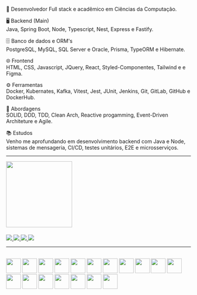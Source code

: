 📌 Desenvolvedor Full stack e acadêmico em Ciências da Computação.

🖥 Backend (Main) </br>
Java, Spring Boot, Node, Typescript, Nest, Express e Fastify.

🗄 Banco de dados e ORM's  </br>
PostgreSQL, MySQL, SQL Server e Oracle, Prisma, TypeORM e Hibernate.

🌐 Frontend  </br>
HTML, CSS, Javascript, JQuery, React, Styled-Componentes, Tailwind e e Figma.

⚙️ Ferramentas  </br>
Docker, Kubernates, Kafka, Vitest, Jest, JUnit, Jenkins, Git, GitLab, GitHub e DockerHub.

💼 Abordagens  </br>
SOLID, DDD, TDD, Clean Arch, Reactive progamming, Event-Driven Architeture e Agile.

📚 Estudos  </br>
Venho me aprofundando em desenvolvimento backend com Java e Node, sistemas de mensageria, CI/CD, testes unitários, E2E e microsserviços.


<hr>

<div>
  <a href="https://github.com/LuanC14">
  <img height="180em" src="https://github-readme-stats.vercel.app/api/top-langs/?username=LuanC14&layout=compact&langs_count=7&theme=dracula"/>
</div>
 
 ####
 <div> 
  <a href="https://www.linkedin.com/in/luan-chrystian-pimentel-santos-567666221/" target="_blank">
    <img src="https://img.shields.io/badge/-LinkedIn-%230077B5?style=for-the-badge&logo=linkedin&logoColor=white" target="_blank">
  </a>  
  <a href = "mailto:luanchr14@gmail.com">
    <img src="https://img.shields.io/badge/-Gmail-%23333?style=for-the-badge&logo=gmail&logoColor=white" target="_blank">
  </a>
  <a href="https://instagram.com/luaannp" target="_blank">
    <img src="https://img.shields.io/badge/-Instagram-%23E4405F?style=for-the-badge&logo=instagram&logoColor=white" target="_blank">
  </a>
  <a href="https://wa.me/+5574991992796" target="_blank">
    <img src="https://img.shields.io/badge/WhatsApp-25D366?style=for-the-badge&logo=whatsapp&logoColor=white" /> 
  </a>
</div>

<hr>
 
<div style="display: inline_block"><br>
  <img src="https://cdn.jsdelivr.net/gh/devicons/devicon@latest/icons/java/java-original-wordmark.svg" width=40px; />
  <img src="https://cdn.jsdelivr.net/gh/devicons/devicon/icons/typescript/typescript-original.svg" width=40px; />
  <img src="https://cdn.jsdelivr.net/gh/devicons/devicon@latest/icons/nodejs/nodejs-original.svg" width=40px; />      
  <img src="https://cdn.jsdelivr.net/gh/devicons/devicon/icons/spring/spring-original.svg" width=40px; />
  <img src="https://cdn.jsdelivr.net/gh/devicons/devicon@latest/icons/nestjs/nestjs-original.svg" width=40px; />
  <img src="https://cdn.jsdelivr.net/gh/devicons/devicon/icons/express/express-original.svg" width=40px />
  <img src="https://cdn.jsdelivr.net/gh/devicons/devicon@latest/icons/fastify/fastify-original.svg" width=40px; />
  <img src="https://cdn.jsdelivr.net/gh/devicons/devicon@latest/icons/vitest/vitest-original.svg" width=40px; />
  <img src="https://cdn.jsdelivr.net/gh/devicons/devicon@latest/icons/javascript/javascript-original.svg" width=40px; />
  <img src="https://cdn.jsdelivr.net/gh/devicons/devicon/icons/react/react-original.svg" width=40px; />
  <img src="https://cdn.jsdelivr.net/gh/devicons/devicon@latest/icons/jquery/jquery-original.svg" width=40px; />
  <img src="https://cdn.jsdelivr.net/gh/devicons/devicon@latest/icons/microsoftsqlserver/microsoftsqlserver-original.svg" width=40px; />   
  <img src="https://cdn.jsdelivr.net/gh/devicons/devicon/icons/mysql/mysql-original.svg" width=40px />
  <img src="https://cdn.jsdelivr.net/gh/devicons/devicon/icons/postgresql/postgresql-original.svg" width=40px; />          
  <img src="https://cdn.jsdelivr.net/gh/devicons/devicon/icons/mongodb/mongodb-original.svg" width=40px; />
  <img src="https://cdn.jsdelivr.net/gh/devicons/devicon/icons/docker/docker-plain-wordmark.svg" width=40px; />
  <img src="https://cdn.jsdelivr.net/gh/devicons/devicon/icons/kubernetes/kubernetes-plain-wordmark.svg" width=40px; />
  <img src="https://cdn.jsdelivr.net/gh/devicons/devicon/icons/apachekafka/apachekafka-original.svg" width=40px />
</div>
